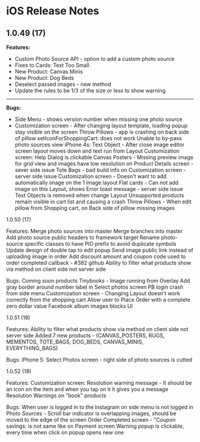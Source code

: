 iOS Release Notes
========================


**1.0.49 (17)**
---
**Features:**
* Custom Photo Source API - option to add a custom photo source
* Fixes to Cards: Text Too Small
* New Product: Canvas Minis
* New Product: Dog Beds
* Deselect passed images - new method
* Update the rules to be 1/3 of the size or less to show warning
***
**Bugs:** 
* Side Menu - shows version number when missing one photo source
* Customization screen - After changing layout template, loading popup stay visible on the screen
Throw Pillows - app is crashing on back side of pillow
setIconForShoppingCart: does not work
Unable to by-pass photo sources view
iPhone 4s: Text Object - After close image editor screen layout moves down and text run from Layout
Customization screen: Help Dialog is clickable
Canvas Posters - Missing preview image for grid view and images have low resolution on Product Details screen - sever side issue
Tote Bags - bad build info on Customization screen - server side issue
Customization screen - Doesn't want to add automatically image on the 1 image layout
Flat cards - Can not add image on this Layout, shows Error toast message - server side issue
Text Objects is removed when change Layout
Unsupported products remain visible in cart list and causing a crash
Throw Pillows - When edit pillow from Shopping cart, on Back side of pillow missing images






1.0.50 (17)

Features:
Merge photo sources into master
Merge branches into master
Add photo source public headers to framework target 
Rename photo-source specific classes to have PIO prefix to avoid duplicate symbols
Update design of double tap to edit popup
Send image public link instead of uploading image in order
Add discount amount and coupon code used to order completed callback  - #382 github
Ability to filter what products show via method on client side not server side

Bugs: 
Coming soon products
Tinybooks - Image running from Overlay
Add gray border around number label in Select photos screen
PB login crash from side menu
Customization screen - Changing Layout doesn't work correctly from the shopping cart
Allow user to Place Order with a complete zero dollar value
Facebook album images blocks UI 




1.0.51 (18)

Features:
Ability to filter what products show via method on client side not server side
Added 7 new products - (CANVAS_POSTERS, RUGS, MEMENTOS, TOTE_BAGS, DOG_BEDS, CANVAS_MINIS, EVERYTHING_BAGS)

Bugs: 
iPhone 5: Select Photos screen - right side of photo sources is cutted




1.0.52 (18)

Features: 
Customization screen: Resolution warning message - It should be an icon on the item and when you tap on it it gives you a message
Resolution Warnings on "book" products

Bugs: 
When user is logged in to the Instagram on side menu is not logged in
Photo Sources - Scroll bar indicator is overlapping images, should be moved to the edge of the screen
Order Completed screen - "Coupon savings: is not same like on Payment screen
Warning popup is clickable, every time when click on popup opens new one
